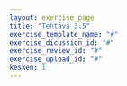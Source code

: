 ```yaml
---
layout: exercise_page
title: "Tehtävä 3.5"
exercise_template_name: "#"
exercise_dicussion_id: "#"
exercise_review_id: "#"
exercise_upload_id: "#"
kesken: 1
---
```



